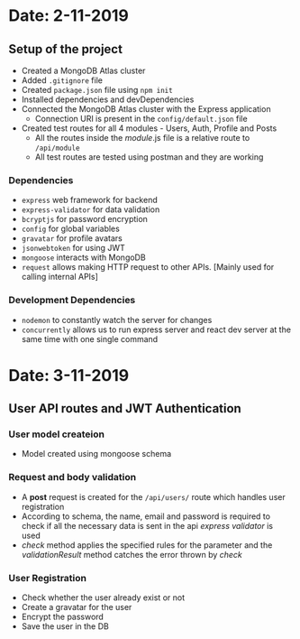 # Date: 2-11-2019
## Setup of the project
* Created a MongoDB Atlas cluster
* Added `.gitignore` file
* Created `package.json` file using `npm init`
* Installed dependencies and devDependencies
* Connected the MongoDB Atlas cluster with the Express application
    * Connection URI is present in the `config/default.json` file
* Created test routes for all 4 modules - Users, Auth, Profile and Posts
    * All the routes inside the _module_.js file is a relative route to `/api/module` 
    * All test routes are tested using postman and they are working

### Dependencies

* `express` web framework for backend
* `express-validator` for data validation
* `bcryptjs` for password encryption
* `config` for global variables
* `gravatar` for profile avatars
* `jsonwebtoken` for using JWT
* `mongoose` interacts with MongoDB
* `request` allows making HTTP request to other APIs. [Mainly used for calling internal APIs]

### Development Dependencies

* `nodemon` to constantly watch the server for changes
* `concurrently` allows us to run express server and react dev server at the same time with one single command

# Date: 3-11-2019
## User API routes and JWT Authentication
### User model createion
* Model created using mongoose schema

### Request and body validation
* A __post__ request is created for the `/api/users/` route which handles user registration
* According to schema, the name, email and password is required to check if all the necessary data is sent in the api _express validator_ is used
* _check_ method applies the specified rules for the parameter and the _validationResult_ method catches the error thrown by *check*

### User Registration
* Check whether the user already exist or not
* Create a gravatar for the user
* Encrypt the password
* Save the user in the DB